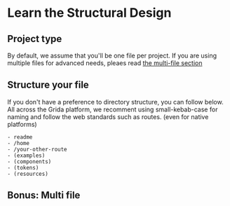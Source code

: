 # Learn the Structural Design

## Project type

By default, we assume that you'll be one file per project. If you are using multiple files for advanced needs, pleaes read [the multi-file section](#bonus-multi-file)

## Structure your file

If you don't have a preference to directory structure, you can follow below.
All across the Grida platform, we recomment using small-kebab-case for naming and follow the web standards such as routes. (even for native platforms)

```
- readme
- /home
- /your-other-route
- (examples)
- (components)
- (tokens)
- (resources)
```

## Bonus: Multi file
